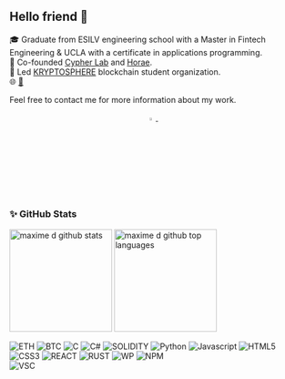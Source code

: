 ## Hello friend 👋

🎓 Graduate from ESILV engineering school with a Master in Fintech Engineering & UCLA with a certificate in applications programming.  
💼 Co-founded [Cypher Lab](https://cypherlab.org) and [Horae](https://horae.io).  
📜 Led [KRYPTOSPHERE](https://kryptosphere.org/) blockchain student organization.  
🌐 [👀](https://www.krkmu.dev/)

Feel free to contact me for more information about my work.
<p align="center">
     

  <a href="https://www.linkedin.com/in/maxime-]/">
   <img src="https://img.icons8.com/color/48/000000/linkedin.png" width="3.5%"/>
    </a><span>&nbsp;</span>

### ✨ GitHub Stats
<div>
<img  height="180em"  src="https://github-readme-stats.vercel.app/api?username=maximedgr&show_icons=true&theme=merko&count_private=true"  alt="maxime d github stats"  />
<img  height="180em"  src="https://github-readme-stats.vercel.app/api/top-langs/?username=maximedgr&theme=merko&layout=compact"  alt="maxime d github top languages"  />
</div>

![ETH](https://img.shields.io/badge/Ethereum-3C3C3D?style=for-the-badge&logo=Ethereum&logoColor=white)
![BTC](https://img.shields.io/badge/Bitcoin-000000?style=for-the-badge&logo=bitcoin&logoColor=white)
![C](https://img.shields.io/badge/C-00599C?style=for-the-badge&logo=c&logoColor=white)
![C#](https://img.shields.io/badge/C%23-239120?style=for-the-badge&logo=c-sharp&logoColor=white)
![SOLIDITY](https://img.shields.io/badge/Solidity-e6e6e6?style=for-the-badge&logo=solidity&logoColor=black)
![Python](https://img.shields.io/badge/python-3670A0?style=for-the-badge&logo=python&logoColor=ffdd54)
![Javascript](https://img.shields.io/badge/JavaScript-F7DF1E?style=for-the-badge&logo=javascript&logoColor=black)
![HTML5](https://img.shields.io/badge/html5-%23E34F26.svg?style=for-the-badge&logo=html5&logoColor=white)
![CSS3](https://img.shields.io/badge/css3-%231572B6.svg?style=for-the-badge&logo=css3&logoColor=white)
![REACT](https://img.shields.io/badge/React-20232A?style=for-the-badge&logo=react&logoColor=61DAFB)
![RUST](https://img.shields.io/badge/Rust-000000?style=for-the-badge&logo=rust&logoColor=white)
![WP](https://img.shields.io/badge/Wordpress-21759B?style=for-the-badge&logo=wordpress&logoColor=white)
![NPM](https://img.shields.io/badge/npm-CB3837?style=for-the-badge&logo=npm&logoColor=white)  
![VSC](https://img.shields.io/badge/VSCode-0078D4?style=for-the-badge&logo=visual%20studio%20code&logoColor=white)
